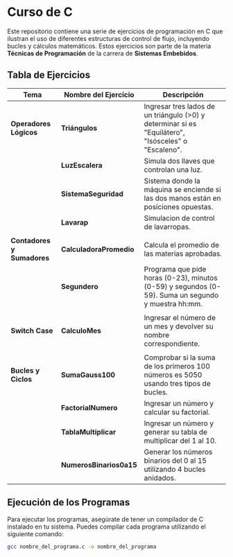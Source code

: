 # Curso de C

Este repositorio contiene una serie de ejercicios de programación en C que ilustran el uso de diferentes estructuras de control de flujo, incluyendo bucles y cálculos matemáticos. Estos ejercicios son parte de la materia **Técnicas de Programación** de la carrera de **Sistemas Embebidos**.

## Tabla de Ejercicios

| **Tema** | **Nombre del Ejercicio** | **Descripción** |
| --- | --- | --- |
| **Operadores Lógicos** | **Triángulos** | Ingresar tres lados de un triángulo (>0) y determinar si es "Equilátero", "Isósceles" o "Escaleno". |
|  | **LuzEscalera** | Simula dos llaves que controlan una luz. |
|  | **SistemaSeguridad** | Sistema donde la máquina se enciende si las dos manos están en posiciones opuestas. |
|  | **Lavarap** | Simulacion de control de lavarropas. |
|  |  |  |
| **Contadores y Sumadores** | **CalculadoraPromedio** | Calcula el promedio de las materias aprobadas. |
|  | **Segundero** | Programa que pide horas (0-23), minutos (0-59) y segundos (0-59). Suma un segundo y muestra hh:mm. |
|  |  |  |
| **Switch Case** | **CalculoMes** | Ingresar el número de un mes y devolver su nombre correspondiente. |
|  |  |  |
| **Bucles y Ciclos** | **SumaGauss100** | Comprobar si la suma de los primeros 100 números es 5050 usando tres tipos de bucles. |
|  | **FactorialNumero** | Ingresar un número y calcular su factorial. |
|  | **TablaMultiplicar** | Ingresar un número y generar su tabla de multiplicar del 1 al 10. |
|  | **NumerosBinarios0a15** | Generar los números binarios del 0 al 15 utilizando 4 bucles anidados. |
## Ejecución de los Programas

Para ejecutar los programas, asegúrate de tener un compilador de C instalado en tu sistema. Puedes compilar cada programa utilizando el siguiente comando:

```bash
gcc nombre_del_programa.c -o nombre_del_programa
